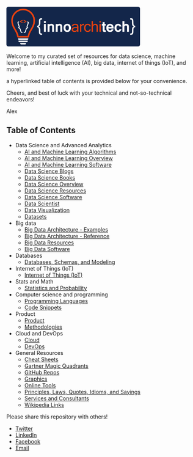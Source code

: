 <p><a href="http://www.innoarchitech.com/?utm_source=github&utm_medium=repo&utm_content=repolink&utm_campaign=opensource"><img src="assets/logo-horizontal-blue-No-Tagline.png" alt="InnoArchiTech Logo" width="350px"></a></p>

Welcome to my curated set of resources for data science, machine learning, artificial intelligence (AI), big data, internet of things (IoT), and more!

a hyperlinked table of contents is provided below for your convenience.

<!-- Please star this repository if you find it to be useful, and a hyperlinked table of contents is provided below for your convenience. -->

<!-- Please star this repository if you find it to be useful, and a hyperlinked <a href="#toc">_table of contents_</a> is provided below for your convenience. -->

<!-- To learn about artificial intelligence, machine learning, and what both of these amazing fields can do for you or your business, check out Alex's <a href="http://skl.sh/2sEOYGT">_Goal-Driven Artificial Intelligence and Machine Learning_</a> class on Skillshare as well! -->

Cheers, and best of luck with your technical and not-so-technical endeavors!

Alex

<h2><a name="toc">Table of Contents</a></h2>

- Data Science and Advanced Analytics
    + [AI and Machine Learning Algorithms](https://github.com/InnoArchiTech/datascience-ai-machinelearning-resources/blob/master/AI%20and%20Machine%20Learning%20Algorithms.md)
    + [AI and Machine Learning Overview](https://github.com/InnoArchiTech/datascience-ai-machinelearning-resources/blob/master/AI%20and%20Machine%20Learning%20Overview.md)
    + [AI and Machine Learning Software](https://github.com/InnoArchiTech/datascience-ai-machinelearning-resources/blob/master/AI%20and%20Machine%20Learning%20Software.md)
    + [Data Science Blogs](https://github.com/InnoArchiTech/datascience-ai-machinelearning-resources/blob/master/Data%20Science%20Blogs.md)
    + [Data Science Books](https://github.com/InnoArchiTech/datascience-ai-machinelearning-resources/blob/master/Data%20Science%20Books.md)
    + [Data Science Overview](https://github.com/InnoArchiTech/datascience-ai-machinelearning-resources/blob/master/Data%20Science%20Overview.md)
    + [Data Science Resources](https://github.com/InnoArchiTech/datascience-ai-machinelearning-resources/blob/master/Data%20Science%20Resources.md)
    + [Data Science Software](https://github.com/InnoArchiTech/datascience-ai-machinelearning-resources/blob/master/Data%20Science%20Software.md)
    + [Data Scientist](https://github.com/InnoArchiTech/datascience-ai-machinelearning-resources/blob/master/Data%20Scientist.md)
    + [Data Visualization](https://github.com/InnoArchiTech/datascience-ai-machinelearning-resources/blob/master/Data%20Visualization.md)
    + [Datasets](https://github.com/InnoArchiTech/datascience-ai-machinelearning-resources/blob/master/Datasets.md)
- Big data
    + [Big Data Architecture - Examples](https://github.com/InnoArchiTech/datascience-ai-machinelearning-resources/blob/master/Big%20Data%20Architecture%20-%20Examples.md)
    + [Big Data Architecture - Reference](https://github.com/InnoArchiTech/datascience-ai-machinelearning-resources/blob/master/Big%20Data%20Architecture%20-%20Reference.md)
    + [Big Data Resources](https://github.com/InnoArchiTech/datascience-ai-machinelearning-resources/blob/master/Big%20Data%20Resources.md)
    + [Big Data Software](https://github.com/InnoArchiTech/datascience-ai-machinelearning-resources/blob/master/Big%20Data%20Software.md)
- Databases
    + [Databases, Schemas, and Modeling](https://github.com/InnoArchiTech/datascience-ai-machinelearning-resources/blob/master/Databases%2C%20Schemas%2C%20and%20Modeling.md)
- Internet of Things (IoT)
    + [Internet of Things (IoT)](https://github.com/InnoArchiTech/datascience-ai-machinelearning-resources/blob/master/Internet%20of%20Things%20-%20IoT.md)
- Stats and Math
    + [Statistics and Probability](https://github.com/InnoArchiTech/datascience-ai-machinelearning-resources/blob/master/Statistics%20and%20Probability.md)
- Computer science and programming
    + [Programming Languages](https://github.com/InnoArchiTech/datascience-ai-machinelearning-resources/blob/master/Programming%20Languages.md)
    + [Code Snippets](https://github.com/InnoArchiTech/datascience-ai-machinelearning-resources/blob/master/Code%20Snippets.md)
- Product
    + [Product](https://github.com/InnoArchiTech/datascience-ai-machinelearning-resources/blob/master/Product.md)
    + [Methodologies](https://github.com/InnoArchiTech/datascience-ai-machinelearning-resources/blob/master/Methodologies.md)
- Cloud and DevOps
    + [Cloud](https://github.com/InnoArchiTech/datascience-ai-machinelearning-resources/blob/master/Cloud.md)
    + [DevOps](https://github.com/InnoArchiTech/datascience-ai-machinelearning-resources/blob/master/DevOps.md)
- General Resources
    + [Cheat Sheets](https://github.com/InnoArchiTech/datascience-ai-machinelearning-resources/blob/master/Cheat%20Sheets.md)
    + [Gartner Magic Quadrants](https://github.com/InnoArchiTech/datascience-ai-machinelearning-resources/blob/master/Gartner%20Magic%20Quadrants.md)
    + [GitHub Repos](https://github.com/InnoArchiTech/datascience-ai-machinelearning-resources/blob/master/GitHub%20Repos.md)
    + [Graphics](https://github.com/InnoArchiTech/datascience-ai-machinelearning-resources/blob/master/Graphics.md)
    + [Online Tools](https://github.com/InnoArchiTech/datascience-ai-machinelearning-resources/blob/master/Online%20Tools.md)
    + [Principles, Laws, Quotes, Idioms, and Sayings](https://github.com/InnoArchiTech/datascience-ai-machinelearning-resources/blob/master/Principles%2C%20Laws%2C%20quotes%2C%20Idioms%2C%20and%20Sayings.md)
    + [Services and Consultants](https://github.com/InnoArchiTech/datascience-ai-machinelearning-resources/blob/master/Services%20and%20Consultants.md)
    + [Wikipedia Links](https://github.com/InnoArchiTech/datascience-ai-machinelearning-resources/blob/master/Wikipedia%20Links.md)


Please share this repository with others!

- [Twitter](https://twitter.com/intent/tweet?text=Data%20Science,%20Machine%20Learning,%20AI,%20Big%20Data,%20%26%20IoT%20Resources%20https://github.com/acastrounis/data-science-machine-learning-ai-big-data-resources%20%23DataScience%20%23MachineLearning%20%23BigData%20%23IoT%20%23AI%20%23Data)
- [LinkedIn](https://www.linkedin.com/shareArticle?mini=true&url=https://github.com/acastrounis/data-science-machine-learning-ai-big-data-resources&title=Data%20Science,%20Machine%20Learning,%20Artificial%20Intelligence,%20Big%20Data,%20and%20IoT%20Resources&summary=)
- [Facebook](https://www.facebook.com/sharer/sharer.php?u=https://github.com/acastrounis/data-science-machine-learning-ai-big-data-resources)
- <a href="mailto:?&subject=GitHub Repo: Data Science, Machine Learning, AI, Big Data, and IoT Resources&body=Check%20out%20this%20curated%20set%20of%20resources%20for%20data%20science,%20machine%20learning,%20artificial%20intelligence,%20big%20data,%20and%20IoT!%0A%0Ahttps://github.com/acastrounis/data-science-machine-learning-ai-big-data-iot-resources%0A%0AEnjoy!">Email</a>


















